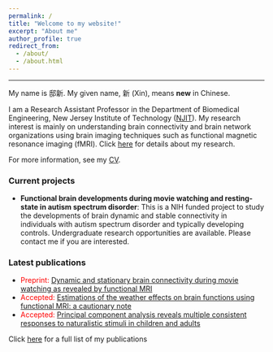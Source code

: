 ```yaml
---
permalink: /
title: "Welcome to my website!"
excerpt: "About me"
author_profile: true
redirect_from: 
  - /about/
  - /about.html
---
```


---
My name is 邸新. My given name, 新 (Xin), means **new** in Chinese.  

I am a Research Assistant Professor in the Department of Biomedical Engineering, New Jersey Institute of Technology ([NJIT](https://people.njit.edu/faculty/dixin)). My research interest is mainly on understanding brain connectivity and brain network organizations using brain imaging techniques such as functional magnetic resonance imaging (fMRI). Click [here](https://www.dixin.info/research/) for details about my research.

For more information, see my [CV](https://www.dixin.info/files/CV_XinDi.pdf). 

### Current projects
* **Functional brain developments during movie watching and resting-state in autism spectrum disorder**: This is a NIH funded project to study the developments of brain dynamic and stable connectivity in individuals with autism spectrum disorder and typically developing controls. Undergraduate research opportunities are available. Please contact me if you are interested. 

### Latest publications
* <span style="color:red">Preprint:</span> [Dynamic and stationary brain connectivity during movie watching as revealed by functional MRI](https://doi.org/10.1101/2021.09.14.460293)
* <span style="color:red">Accepted:</span> [Estimations of the weather effects on brain functions using functional MRI: a cautionary note](https://doi.org/10.1101/646695)
* <span style="color:red">Accepted:</span> [Principal component analysis reveals multiple consistent responses to naturalistic stimuli in children and adults](https://doi.org/10.1101/2020.05.01.073163)

Click [here](https://www.dixin.info/publications/) for a full list of my publications
